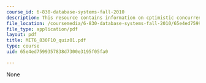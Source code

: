 ```yaml
---
course_id: 6-830-database-systems-fall-2010
description: This resource contains information on cptimistic concurrency control.
file_location: /coursemedia/6-830-database-systems-fall-2010/65e4ed7599357838d7300e3195f05fa0_MIT6_830F10_quiz01.pdf
file_type: application/pdf
layout: pdf
title: MIT6_830F10_quiz01.pdf
type: course
uid: 65e4ed7599357838d7300e3195f05fa0

---
```

None